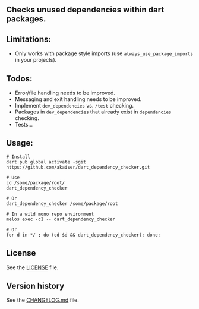 ## Checks unused dependencies within dart packages.

## Limitations:

- Only works with package style imports (use `always_use_package_imports` in your projects).

## Todos:

- Error/file handling needs to be improved.
- Messaging and exit handling needs to be improved.
- Implement `dev_dependencies` vs. `/test` checking.
- Packages in `dev_dependencies` that already exist in `dependencies` checking.
- Tests...

## Usage:

```shell
# Install
dart pub global activate -sgit https://github.com/akaiser/dart_dependency_checker.git

# Use
cd /some/package/root/
dart_dependency_checker

# Or
dart_dependency_checker /some/package/root

# In a wild mono repo environment
melos exec -c1 -- dart_dependency_checker

# Or
for d in */ ; do (cd $d && dart_dependency_checker); done;
```

## License

See the [LICENSE](LICENSE) file.

## Version history

See the [CHANGELOG.md](CHANGELOG.md) file.

